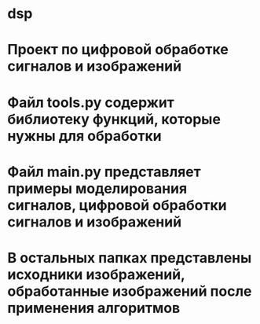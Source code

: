 # dsp
# Проект по цифровой обработке сигналов и изображений
# Файл tools.py содержит библиотеку функций, которые нужны для обработки
# Файл main.py представляет примеры моделирования сигналов, цифровой обработки сигналов и изображений
# В остальных папках представлены исходники изображений, обработанные изображений после применения алгоритмов
